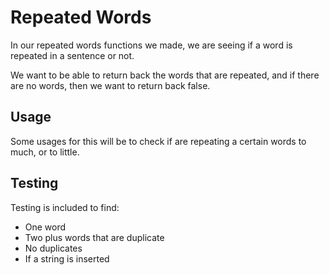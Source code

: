 # Repeated Words

In our repeated words functions we made, we are seeing if a word is repeated in a sentence or not.

We want to be able to return back the words that are repeated, and if there are no words, then we want to return back false.

## Usage

Some usages for this will be to check if are repeating a certain words to much, or to little.

## Testing

Testing is included to find:

- One word
- Two plus words that are duplicate
- No duplicates
- If a string is inserted

